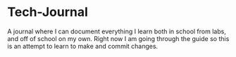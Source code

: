 # Tech-Journal
A journal where I can document everything I learn both in school from labs, and off of school on my own.
Right now I am going through the guide so this is an attempt to learn to make and commit changes.
